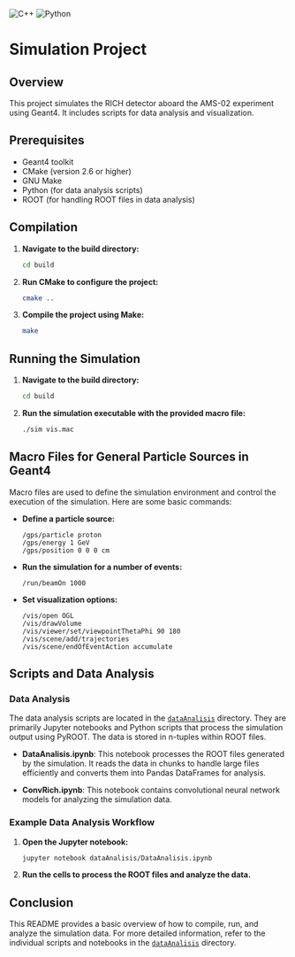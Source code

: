 ![C++](https://img.shields.io/badge/C%2B%2B-17-orange.svg)
![Python](https://img.shields.io/badge/Python-3.11-blue.svg)
# Simulation Project

## Overview
This project simulates the RICH detector aboard the AMS-02 experiment using Geant4. It includes scripts for data analysis and visualization.

## Prerequisites
- Geant4 toolkit
- CMake (version 2.6 or higher)
- GNU Make
- Python (for data analysis scripts)
- ROOT (for handling ROOT files in data analysis)

## Compilation

1. **Navigate to the build directory:**
    ```sh
    cd build
    ```

2. **Run CMake to configure the project:**
    ```sh
    cmake ..
    ```

3. **Compile the project using Make:**
    ```sh
    make
    ```

## Running the Simulation

1. **Navigate to the build directory:**
    ```sh
    cd build
    ```

2. **Run the simulation executable with the provided macro file:**
    ```sh
    ./sim vis.mac
    ```

## Macro Files for General Particle Sources in Geant4

Macro files are used to define the simulation environment and control the execution of the simulation. Here are some basic commands:

- **Define a particle source:**
    ```
    /gps/particle proton
    /gps/energy 1 GeV
    /gps/position 0 0 0 cm
    ```

- **Run the simulation for a number of events:**
    ```
    /run/beamOn 1000
    ```

- **Set visualization options:**
    ```
    /vis/open OGL
    /vis/drawVolume
    /vis/viewer/set/viewpointThetaPhi 90 180
    /vis/scene/add/trajectories
    /vis/scene/endOfEventAction accumulate
    ```

## Scripts and Data Analysis

### Data Analysis

The data analysis scripts are located in the [`dataAnalisis`](command:_github.copilot.openRelativePath?%5B%7B%22scheme%22%3A%22file%22%2C%22authority%22%3A%22%22%2C%22path%22%3A%22%2Fhome%2Felectricwiz%2FrichAMS%2FdataAnalisis%22%2C%22query%22%3A%22%22%2C%22fragment%22%3A%22%22%7D%5D "/home/electricwiz/richAMS/dataAnalisis") directory. They are primarily Jupyter notebooks and Python scripts that process the simulation output using PyROOT. The data is stored in n-tuples within ROOT files.

- **DataAnalisis.ipynb**: This notebook processes the ROOT files generated by the simulation. It reads the data in chunks to handle large files efficiently and converts them into Pandas DataFrames for analysis.

- **ConvRich.ipynb**: This notebook contains convolutional neural network models for analyzing the simulation data.

### Example Data Analysis Workflow

1. **Open the Jupyter notebook:**
    ```sh
    jupyter notebook dataAnalisis/DataAnalisis.ipynb
    ```

2. **Run the cells to process the ROOT files and analyze the data.**

## Conclusion

This README provides a basic overview of how to compile, run, and analyze the simulation data. For more detailed information, refer to the individual scripts and notebooks in the [`dataAnalisis`](command:_github.copilot.openRelativePath?%5B%7B%22scheme%22%3A%22file%22%2C%22authority%22%3A%22%22%2C%22path%22%3A%22%2Fhome%2Felectricwiz%2FrichAMS%2FdataAnalisis%22%2C%22query%22%3A%22%22%2C%22fragment%22%3A%22%22%7D%5D "/home/electricwiz/richAMS/dataAnalisis") directory.
